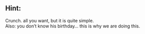 ## Hint:

Crunch. all you want, but it is quite simple.<br>
Also: you don’t know his birthday… this is why we are doing this.
